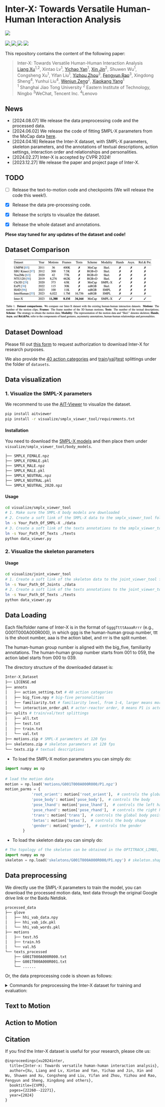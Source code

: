 # Inter-X: Towards Versatile Human-Human Interaction Analysis

![](./assets/teaser.png)

<p align="left">
  <a href='https://arxiv.org/abs/2312.16051'>
    <img src='https://img.shields.io/badge/Arxiv-2312.16051-A42C25?style=flat&logo=arXiv&logoColor=A42C25'>
  </a>
  <a href='https://arxiv.org/pdf/2312.16051.pdf'>
    <img src='https://img.shields.io/badge/Paper-PDF-yellow?style=flat&logo=arXiv&logoColor=yellow'>
  </a>
  <a href='https://liangxuy.github.io/inter-x/'>
  <img src='https://img.shields.io/badge/Project-Page-pink?style=flat&logo=Google%20chrome&logoColor=pink'></a>
  <a href="" target='_blank'>
    <img src="https://visitor-badge.laobi.icu/badge?page_id=liangxuy.Inter-X&left_color=gray&right_color=orange">
  </a>
</p>

This repository contains the content of the following paper:
> Inter-X: Towards Versatile Human-Human Interaction Analysis <br>[Liang Xu](https://liangxuy.github.io/)<sup>1,2</sup>, Xintao Lv<sup>1</sup>, [Yichao Yan](https://daodaofr.github.io/)<sup>1</sup>,  [Xin Jin](http://home.ustc.edu.cn/~jinxustc/)<sup>2</sup>, Shuwen Wu<sup>1</sup>, Congsheng Xu<sup>1</sup>, Yifan Liu<sup>1</sup>, [Yizhou Zhou](https://scholar.google.com/citations?user=dHBNmSkAAAAJ&hl=zh-CN)<sup>3</sup>, [Fengyun Rao](https://scholar.google.com/citations?user=38dACd4AAAAJ&hl=en)<sup>3</sup>, Xingdong Sheng<sup>4</sup>, Yunhui Liu<sup>4</sup>,  [Wenjun Zeng](https://scholar.google.com/citations?user=_cUfvYQAAAAJ&hl=en)<sup>2</sup>, [Xiaokang Yang](https://scholar.google.com/citations?user=yDEavdMAAAAJ&hl=zh-CN)<sup>1</sup><br>
> <sup>1</sup> Shanghai Jiao Tong University <sup>2</sup> Eastern Institute of Technology, Ningbo <sup>3</sup>WeChat, Tencent Inc. <sup>4</sup>Lenovo

## News
- [2024.08.07] We release the data preprocessing code and the processed data.
- [2024.06.02] We release the code of fitting SMPL-X parameters from the MoCap data [here](https://github.com/LvXinTao/Mocap-to-SMPLX).
- [2024.04.16] Release the Inter-X dataset, with SMPL-X parameters, skeleton parameters, and the annotations of textual descriptions, action settings, interaction order and relationships and personalities.
- [2024.02.27] Inter-X is accepted by CVPR 2024!
- [2023.12.27] We release the paper and project page of Inter-X.

## TODO
- [ ] Release the text-to-motion code and checkpoints (We will release the code this week!).
- [x] Release the data pre-processing code.
- [x] Release the scripts to visualize the dataset.
- [x] Release the whole dataset and annotations.


**Plese stay tuned for any updates of the dataset and code!**

## Dataset Comparison
![](./assets/dataset.jpg)


## Dataset Download
Please fill out [this form](https://forms.gle/Fp3wF6FNavwyrV8n9) to request authorization to download Inter-X for research purposes.

We also provide the [40 action categories](datasets/action_setting.txt) and [train](datasets/train.txt)/[val](datasets/val.txt)/[test](datasets/test.txt) splittings under the folder of `datasets`.

## Data visualization
### 1. Visualize the SMPL-X parameters

We recommend to use the [AIT-Viewer](https://github.com/eth-ait/aitviewer) to visualize the dataset.

```bash
pip install aitviewer
pip install -r visualize/smplx_viewer_tool/requirements.txt
```

#### Installation

You need to download the [SMPL-X models](https://smpl-x.is.tue.mpg.de/) and then place them under `visualize/smplx_viewer_tool/body_models`.

```
├── SMPLX_FEMALE.npz
├── SMPLX_FEMALE.pkl
├── SMPLX_MALE.npz
├── SMPLX_MALE.pkl
├── SMPLX_NEUTRAL.npz
├── SMPLX_NEUTRAL.pkl
└── SMPLX_NEUTRAL_2020.npz
```

#### Usage

```bash
cd visualize/smplx_viewer_tool
# 1. Make sure the SMPL-X body models are downloaded
# 2. Create a soft link of the SMPL-X data to the smplx_viewer_tool folder
ln -s Your_Path_Of_SMPL-X ./data
# 3. Create a soft link of the texts annotations to the smplx_viewer_tool folder
ln -s Your_Path_Of_Texts ./texts
python data_viewer.py
```


### 2. Visualize the skeleton parameters

#### Usage

```bash
cd visualize/joint_viewer_tool
# 1. Create a soft link of the skeleton data to the joint_viewer_tool folder
ln -s Your_Path_Of_Joints ./data
# 2. Create a soft link of the texts annotations to the joint_viewer_tool folder
ln -s Your_Path_Of_Texts ./texts
python data_viewer.py
```

## Data Loading

Each file/folder name of Inter-X is in the format of `GgggTtttAaaaRrrr` (e.g., G001T000A000R000), in which ggg is the human-human group number, ttt is the shoot number, aaa is the action label, and rrr is the split number. 

The human-human group number is aligned with the big_five, familiarity annotations. The human-human group number starts from 001 to 059, the action label starts from 000 to 039.

The directory structure of the downloaded dataset is:

```bash
Inter-X_Dataset
├── LICENSE.md
├── annots
│   ├── action_setting.txt # 40 action categories
│   ├── big_five.npy # big-five personalities
│   ├── familiarity.txt # familiarity level, from 1-4, larger means more familiar
│   └── interaction_order.pkl # actor-reactor order, 0 means P1 is actor; 1 means P2 is actor
├── splits # train/val/test splittings
│   ├── all.txt
│   ├── test.txt
│   ├── train.txt
│   └── val.txt
├── motions.zip # SMPL-X parameters at 120 fps
├── skeletons.zip # skeleton parameters at 120 fps
└── texts.zip # textual descriptions
```

- To load the SMPL-X motion parameters you can simply do:
```python
import numpy as np

# load the motion data
motion = np.load('motions/G001T000A000R000/P1.npz')
motion_parms = {
            'root_orient': motion['root_orient'],  # controls the global root orientation
            'pose_body': motion['pose_body'],  # controls the body
            'pose_lhand': motion['pose_lhand'],  # controls the left hand articulation
            'pose_rhand': motion['pose_rhand'],  # controls the right hand articulation
            'trans': motion['trans'],  # controls the global body position
            'betas': motion['betas'],  # controls the body shape
            'gender': motion['gender'],  # controls the gender
        }
```
- To load the skeleton data you can simply do:
```python
# The topology of the skeleton can be obtained in the OPTITRACK_LIMBS, SELECTED_JOINTS of the joint_viewer_tool/data_viewer.py
import numpy as np
skeleton = np.load('skeletons/G001T000A000R000/P1.npy') # skeleton.shape: (T, 64, 3)
```

## Data preprocessing

We directly use the SMPL-X parameters to train the model, you can download the processed motion data, text data through the original Google drive link or the Baidu Netdisk.

```
processed_data
├── glove
│   ├── hhi_vab_data.npy
│   ├── hhi_vab_idx.pkl
│   └── hhi_vab_words.pkl
├── motions
│   ├── test.h5
│   ├── train.h5
│   └── val.h5
└── texts_processed
    ├── G001T000A000R000.txt
    ├── G001T000A000R001.txt
    └── ......
```

Or, the data preprocessing code is shown as follows:

<details>
  <summary>Commands for preprocessing the Inter-X dataset for training and evaluation:</summary>

  1. Please clone the repository by the following command:
      ```
      git clone https://github.com/liangxuy/Inter-X.git
      cd Inter-X/preprocessing
      ```
      
  2. Setup the environment
      * Install ffmpeg (if not already installed)
        ```
        sudo apt update
        sudo apt install ffmpeg
        ```
      * Setup conda environment
        ```
        conda env create -f environment.yml
        conda activate inter-x
        python -m spacy download en_core_web_sm
        pip install git+https://github.com/openai/CLIP.git
        ```
        You can also manually download and install en_core_web_sm by download the [en_core_web_sm-2.3.0.tar.gz](https://github.com/explosion/spacy-models/releases/download/en_core_web_sm-2.3.0/en_core_web_sm-2.3.0.tar.gz) and then run `pip install en_core_web_sm-2.3.0.tar.gz`.

  3. Prepare the `motions.zip`, `texts.zip`, `splits`, etc.

  4. Run the commands one by one:

      * 1. Motion data processing, we downsample to 30 fps for training and evaluation

        ```
        python 1_prepare_data.py
        ```
      * 2. Split train, test and val

        ```
        python 2_split_train_val.py
        ```
      * 3. Processing text annotations
      
        Download the [glove.6B.zip](https://nlp.stanford.edu/data/glove.6B.zip) and set the path of `glove_file`.
        ```
        python 3_text_process.py
        ```

      * 4. For human reaction generation

        ```
        python 4_reaction_generation.py
        ```
</details>


## Text to Motion



## Action to Motion



## Citation
If you find the Inter-X dataset is useful for your research, please cite us:

```
@inproceedings{xu2024inter,
  title={Inter-x: Towards versatile human-human interaction analysis},
  author={Xu, Liang and Lv, Xintao and Yan, Yichao and Jin, Xin and Wu, Shuwen and Xu, Congsheng and Liu, Yifan and Zhou, Yizhou and Rao, Fengyun and Sheng, Xingdong and others},
  booktitle={CVPR},
  pages={22260--22271},
  year={2024}
}
```